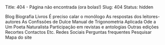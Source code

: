 Title: 404 - Página não encontrada (ora bolas!)
Slug: 404
Status: hidden


Blog
Biografia
Livros
    É preciso calar o monólogo
    As respostas dos leitores-autores
    As Confissões de Dulce
    Manual de Trigonometria Aplicada
    Ode a Um Poeta Naturalista
    Participação em revistas e antologias
    Outras edições
Recortes
Contactos
Etc.
    Redes Sociais
    Perguntas frequentes
    Pesquisar
    Mapa do site